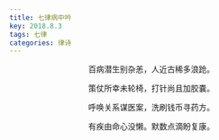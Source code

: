 ```yaml
---
title: 七律病中吟
key: 2018.8.3
tags: 七律
categories: 律诗
---
```


<p align="center">百病潜生别杂恙，人近古稀多浪跄。
</p>
<p align="center">策仗所幸未轮椅，打针尚且加胶嚢。
</p>
<p align="center">呼唤关系谋医案，洗刷钱币寻药方。
</p>
<p align="center">有疾由命心没懒。默数点滴盼复康。
</p>
